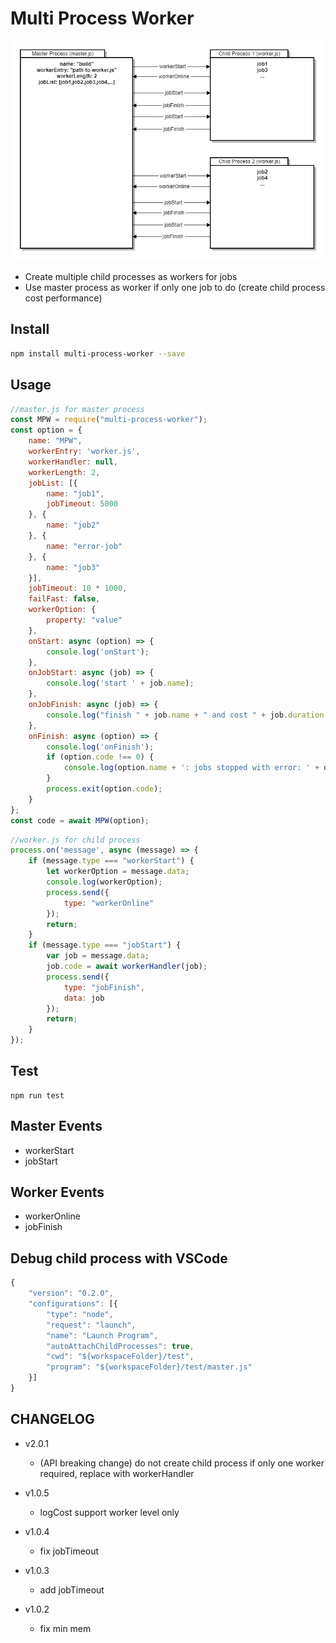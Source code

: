 
# Multi Process Worker
![multi-process-worker.png](test/multi-process-worker.png)

* Create multiple child processes as workers for jobs
* Use master process as worker if only one job to do (create child process cost performance)

## Install 
```sh
npm install multi-process-worker --save
```
## Usage
```js
//master.js for master process
const MPW = require("multi-process-worker");
const option = {
    name: "MPW",
    workerEntry: 'worker.js',
    workerHandler: null,
    workerLength: 2,
    jobList: [{
        name: "job1",
        jobTimeout: 5000
    }, {
        name: "job2"
    }, {
        name: "error-job"
    }, {
        name: "job3"
    }],
    jobTimeout: 10 * 1000,
    failFast: false,
    workerOption: {
        property: "value"
    },
    onStart: async (option) => {
        console.log('onStart');
    },
    onJobStart: async (job) => {
        console.log('start ' + job.name);
    },
    onJobFinish: async (job) => {
        console.log("finish " + job.name + " and cost " + job.duration.toLocaleString() + "ms");
    },
    onFinish: async (option) => {
        console.log('onFinish');
        if (option.code !== 0) {
            console.log(option.name + ': jobs stopped with error: ' + option.code);
        }
        process.exit(option.code);
    }
};
const code = await MPW(option);
```

```js
//worker.js for child process
process.on('message', async (message) => {
    if (message.type === "workerStart") {
        let workerOption = message.data;
        console.log(workerOption);
        process.send({
            type: "workerOnline"
        });
        return;
    }
    if (message.type === "jobStart") {
        var job = message.data;
        job.code = await workerHandler(job);
        process.send({
            type: "jobFinish",
            data: job
        });
        return;
    }
});
```

## Test
```
npm run test
```

## Master Events 
* workerStart
* jobStart

## Worker Events
* workerOnline
* jobFinish

## Debug child process with VSCode
```js
{
    "version": "0.2.0",
    "configurations": [{
        "type": "node",
        "request": "launch",
        "name": "Launch Program",
        "autoAttachChildProcesses": true,
        "cwd": "${workspaceFolder}/test",
        "program": "${workspaceFolder}/test/master.js"
    }]
}
```

## CHANGELOG

+ v2.0.1
  - (API breaking change) do not create child process if only one worker required, replace with workerHandler

+ v1.0.5
  - logCost support worker level only

+ v1.0.4
  - fix jobTimeout

+ v1.0.3
  - add jobTimeout

+ v1.0.2
  - fix min mem
